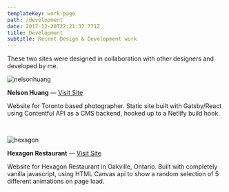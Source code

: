 ```yaml
---
templateKey: work-page
path: /development
date: 2017-12-20T22:21:37.771Z
title: Development
subtitle: Recent Design & Development work
---
```

These two sites were designed in collaboration with other designers and developed by me.

![nelsonhuang](/img/nelsonhuang.png)

**Nelson Huang** — [Visit Site](http://nelshuang.com/)

Website for Toronto based photographer. Static site built with Gatsby/React using Contentful API as a CMS backend, hooked up to a Netlify build hook.

</br>

![hexagon](/img/hexagon.png)

**Hexagon Restaurant** — [Visit Site](http://www.hexagonrestaurant.com/)

Website for Hexagon Restaurant in Oakville, Ontario. Built with completely vanilla javascript, using HTML Canvas api to show a random selection of 5 different animations on page load.
